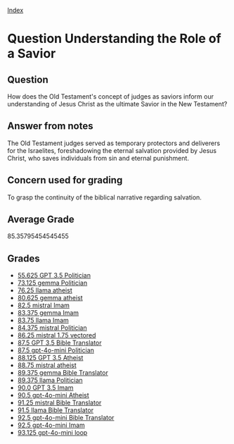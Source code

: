 
[Index](../../index.md)
# Question Understanding the Role of a Savior
## Question
How does the Old Testament's concept of judges as saviors inform our understanding of Jesus Christ as the ultimate Savior in the New Testament?

## Answer from notes
The Old Testament judges served as temporary protectors and deliverers for the Israelites, foreshadowing the eternal salvation provided by Jesus Christ, who saves individuals from sin and eternal punishment.

## Concern used for grading
To grasp the continuity of the biblical narrative regarding salvation.

## Average Grade
85.35795454545455

## Grades
 * [55.625 GPT 3.5 Politician](../answers/GPT_3.5_Politician/Understanding_the_Role_of_a_Savior.md)
 * [73.125 gemma Politician](../answers/gemma_Politician/Understanding_the_Role_of_a_Savior.md)
 * [76.25 llama atheist](../answers/llama_atheist/Understanding_the_Role_of_a_Savior.md)
 * [80.625 gemma atheist](../answers/gemma_atheist/Understanding_the_Role_of_a_Savior.md)
 * [82.5 mistral Imam](../answers/mistral_Imam/Understanding_the_Role_of_a_Savior.md)
 * [83.375 gemma Imam](../answers/gemma_Imam/Understanding_the_Role_of_a_Savior.md)
 * [83.75 llama Imam](../answers/llama_Imam/Understanding_the_Role_of_a_Savior.md)
 * [84.375 mistral Politician](../answers/mistral_Politician/Understanding_the_Role_of_a_Savior.md)
 * [86.25 mistral 1.75 vectored](../answers/mistral_1.75_vectored/Understanding_the_Role_of_a_Savior.md)
 * [87.5 GPT 3.5 Bible Translator](../answers/GPT_3.5_Bible_Translator/Understanding_the_Role_of_a_Savior.md)
 * [87.5 gpt-4o-mini Politician](../answers/gpt-4o-mini_Politician/Understanding_the_Role_of_a_Savior.md)
 * [88.125 GPT 3.5 Atheist](../answers/GPT_3.5_Atheist/Understanding_the_Role_of_a_Savior.md)
 * [88.75 mistral atheist](../answers/mistral_atheist/Understanding_the_Role_of_a_Savior.md)
 * [89.375 gemma Bible Translator](../answers/gemma_Bible_Translator/Understanding_the_Role_of_a_Savior.md)
 * [89.375 llama Politician](../answers/llama_Politician/Understanding_the_Role_of_a_Savior.md)
 * [90.0 GPT 3.5 Imam](../answers/GPT_3.5_Imam/Understanding_the_Role_of_a_Savior.md)
 * [90.5 gpt-4o-mini Atheist](../answers/gpt-4o-mini_Atheist/Understanding_the_Role_of_a_Savior.md)
 * [91.25 mistral Bible Translator](../answers/mistral_Bible_Translator/Understanding_the_Role_of_a_Savior.md)
 * [91.5 llama Bible Translator](../answers/llama_Bible_Translator/Understanding_the_Role_of_a_Savior.md)
 * [92.5 gpt-4o-mini Bible Translator](../answers/gpt-4o-mini_Bible_Translator/Understanding_the_Role_of_a_Savior.md)
 * [92.5 gpt-4o-mini Imam](../answers/gpt-4o-mini_Imam/Understanding_the_Role_of_a_Savior.md)
 * [93.125 gpt-4o-mini loop](../answers/gpt-4o-mini_loop/Understanding_the_Role_of_a_Savior.md)
